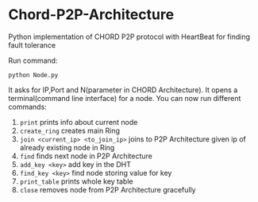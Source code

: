 # Chord-P2P-Architecture
Python implementation of CHORD P2P protocol with HeartBeat for finding fault tolerance

Run command:  
```
python Node.py
```
It asks for IP,Port and N(parameter in CHORD Architecture). It opens a terminal(command line interface) for a node.
You can now run different commands:
1. ```print``` prints info about current node
2. ```create_ring``` creates main Ring
3. ```join <current_ip> <to_join_ip>``` joins to P2P Architecture given ip of already existing node in Ring
4. ```find``` finds next node in P2P Architecture
5. ```add_key <key>``` add key in the DHT
6. ```find_key <key>``` find node storing value for key
7. ```print_table``` prints whole key table
8. ```close``` removes node from P2P Architecture gracefully
